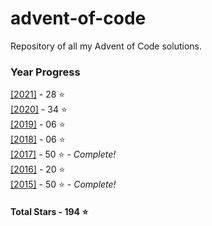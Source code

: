 # advent-of-code
 Repository of all my Advent of Code solutions.
### Year Progress
 [[2021]](2021) - 28 :star:  
 [[2020]](2020) - 34 :star:  
 [[2019]](2019) - 06 :star:  
 [[2018]](2018) - 06 :star:  
 [[2017]](2017) - 50 :star: - *Complete!*  
 [[2016]](2016) - 20 :star:  
 [[2015]](2015) - 50 :star: - *Complete!*  

#### Total Stars - 194 :star:

